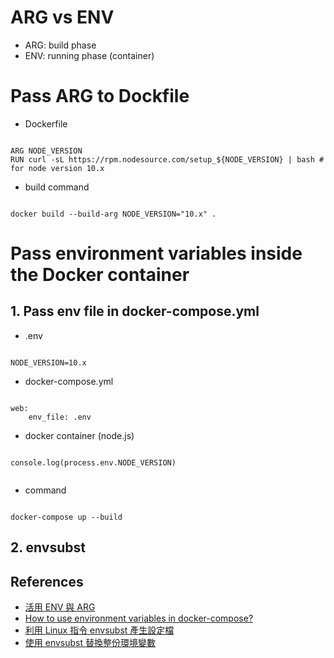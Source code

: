 # ARG vs ENV
* ARG: build phase
* ENV: running phase (container)

# Pass ARG to Dockfile
* Dockerfile

```

ARG NODE_VERSION
RUN curl -sL https://rpm.nodesource.com/setup_${NODE_VERSION} | bash # for node version 10.x

```

* build command

```

docker build --build-arg NODE_VERSION="10.x" .

```

# Pass environment variables inside the Docker container
## 1. Pass env file in docker-compose.yml

* .env

```

NODE_VERSION=10.x

```

* docker-compose.yml

```

web:
    env_file: .env

```

* docker container (node.js)

```

console.log(process.env.NODE_VERSION)


```

* command

```

docker-compose up --build

```

## 2. envsubst

## References


* [活用 ENV 與 ARG](https://ithelp.ithome.com.tw/articles/10251549)
* [How to use environment variables in docker-compose?](https://stackoverflow.com/questions/29377853/how-to-use-environment-variables-in-docker-compose)
* [利用 Linux 指令 envsubst 產生設定檔](https://myapollo.com.tw/zh-tw/linux-command-envsubst/)
* [使用 envsubst 替換整份環境變數](https://medium.com/@SiegeSailor/%E4%BD%BF%E7%94%A8-envsubst-%E6%9B%BF%E6%8F%9B%E7%92%B0%E5%A2%83%E8%AE%8A%E6%95%B8-8c2826996fd5)
